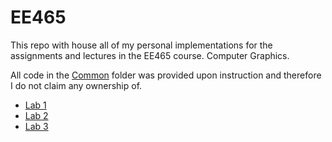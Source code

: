 # EE465

This repo with house all of my personal implementations for the assignments and lectures in the EE465 course. Computer Graphics.

All code in the [Common](Common/) folder was provided upon instruction and therefore I do not claim any ownership of.

- [Lab 1](Lab%201/README.md)
- [Lab 2](Lab%202/README.md)
- [Lab 3](Lab%203/README.md)

